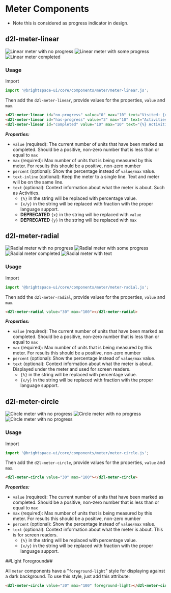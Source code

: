 # Meter Components

* Note this is considered as progress indicator in design.

## d2l-meter-linear
![Linear meter with no progress](./screenshots/d2l-meter-linear-no-progress.png?raw=true)
![Linear meter with some progress](./screenshots/d2l-meter-linear-has-progress.png?raw=true)
![Linear meter completed](./screenshots/d2l-meter-linear-completed.png?raw=true)

### Usage

Import
```js
import '@brightspace-ui/core/components/meter/meter-linear.js';
```

Then add the `d2l-meter-linear`, provide values for the properties, `value` and `max`.

```html
<d2l-meter-linear id="no-progress" value="0" max="10" text="Visited: {x/y}"></d2l-meter-linear>
<d2l-meter-linear id="has-progress" value="3" max="10" text="Activities" text-inline percent></d2l-meter-linear>
<d2l-meter-linear id="completed" value="10" max="10" text="{%} Activities"></d2l-meter-linear>
```

***Properties:***

* `value` (required): The current number of units that have been marked as completed. Should be a positive, non-zero number that is less than or equal to `max`
* `max` (required): Max number of units that is being measured by this meter. For results this should be a positive, non-zero number
* `percent` (optional): Show the percentage instead of `value/max` value.
* `text-inline` (optional): Keep the meter to a single line. Text and meter will be on the same line.
* `text` (optional): Context information about what the meter is about. Such as Activities.
	- `{%}` in the string will be replaced with percentage value.
	- `{x/y}` in the string will be replaced with fraction with the proper language support.
	- **DEPRECATED** `{x}` in the string will be replaced with `value`
	- **DEPRECATED** `{y}` in the string will be replaced with `max`

## d2l-meter-radial
![Radial meter with no progress](./screenshots/d2l-meter-radial-no-progress.png?raw=true)
![Radial meter with some progress](./screenshots/d2l-meter-radial-has-progress.png?raw=true)
![Radial meter completed](./screenshots/d2l-meter-radial-completed.png?raw=true)
![Radial meter with text](./screenshots/d2l-meter-radial-with-text.png?raw=true)

### Usage

Import
```js
import '@brightspace-ui/core/components/meter/meter-radial.js';
```

Then add the `d2l-meter-radial`, provide values for the properties, `value` and `max`.

```html
<d2l-meter-radial value="30" max="100"></d2l-meter-radial>
```

***Properties:***

* `value` (required): The current number of units that have been marked as completed. Should be a positive, non-zero number that is less than or equal to `max`
* `max` (required): Max number of units that is being measured by this meter. For results this should be a positive, non-zero number
* `percent` (optional): Show the percentage instead of `value/max` value.
* `text` (optional): Context information about what the meter is about. Displayed under the meter and used for screen readers.
	- `{%}` in the string will be replaced with percentage value.
	- `{x/y}` in the string will be replaced with fraction with the proper language support.

## d2l-meter-circle
![Circle meter with no progress](./screenshots/d2l-meter-circle-no-progress.png?raw=true)
![Circle meter with no progress](./screenshots/d2l-meter-circle-has-progress.png?raw=true)
![Circle meter with no progress](./screenshots/d2l-meter-circle-completed.png?raw=true)

### Usage

Import
```js
import '@brightspace-ui/core/components/meter/meter-circle.js';
```

Then add the `d2l-meter-circle`, provide values for the properties, `value` and `max`.

```html
<d2l-meter-circle value="30" max="100"></d2l-meter-circle>
```

***Properties:***

* `value` (required): The current number of units that have been marked as completed. Should be a positive, non-zero number that is less than or equal to `max`
* `max` (required): Max number of units that is being measured by this meter. For results this should be a positive, non-zero number
* `percent` (optional): Show the percentage instead of `value/max` value.
* `text` (optional): Context information about what the meter is about. This is for screen readers.
	- `{%}` in the string will be replaced with percentage value.
	- `{x/y}` in the string will be replaced with fraction with the proper language support.

##Light Foreground##

All `meter` components have a "`foreground-light`" style for displaying against a dark background. To use this style, just add this attribute:

```html
<d2l-meter-circle value="30" max="100" foreground-light></d2l-meter-circle>
```
